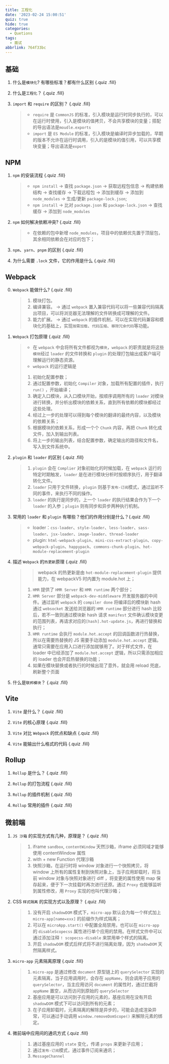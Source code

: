 ```yaml
---
title: 工程化
date: '2023-02-24 15:00:51'
quiz: true
hide: true
categories:
  - Quetions
tags:
  - 面试
abbrlink: 764f33bc
---
```


## 基础

1. 什么是`模块化`? 有哪些标准？都有什么区别 {.quiz .fill}

2. 什么是`工程化`？ {.quiz .fill}

3. `import` 和 `require` 的区别？ {.quiz .fill}

   > - `require` 是 `CommonJS` 的标准，引入模块是运行时同步执行的，可以在运行时使用，引入是模块的值拷贝，不会共享模块的变量；搭配的导出语法是`moudle.exports`
   > - `import` 是 `ES Module` 的标准，引入模块是编译时异步加载的，早期的版本不允许在运行时调用，引入的是模块的值引用，可以共享模块变量；导出语法是`export`

## NPM

1. `npm` 的安装流程 {.quiz .fill}

   > - `npm install` -> 查找 `package.json` -> 获取远程包信息 -> 构建依赖结构 -> 查找缓存 -> 下载远程包 -> 添加到缓存 -> 添加到 `node_modules` -> 生成/更新 `package-lock.json`;
   > - `npm install` -> 比对 `package.json` 和 `package-lock.json` -> 查找缓存 -> 添加到 `node_modules`

2. `npm` 如何解决依赖冲突? {.quiz .fill}

   > - 在依赖的包中新增 `node_modules`，项目中的依赖优先置于顶层包，其余相同依赖会在对应的包下；

3. `npm`、`yarn`、`pnpm` 的区别 {.quiz .fill}

4. 为什么需要 `.lock` 文件，它的作用是什么 {.quiz .fill}

## Webpack

0. `Webpack` 能做什么? {.quiz .fill}

   > 1. 模块打包。
   > 2. 编译兼容。 -> 通过 `webpack` 置入兼容代码可以将一些兼容代码隔离出项目，可以将浏览器无法理解的文件转换成可理解的文件。
   > 3. 能力扩展。 -> 通过 `webpack` 的插件机制，可以在实现代码兼容和模块化的基础上，实现`按需加载`、`代码压缩`、`移除冗余代码`等功能。

1. `Webpack` 打包原理 {.quiz .fill}

   > - 在 `webpack` 中会将所有文件都视为`模块`，`webpack` 的职责就是将这些`模块`经过 `loader` 的文件转换和 `plugin` 的处理打包输出成客户端可理解运行的静态资源。
   > - `webpack` 的运行逻辑是
   >
   > 1. 初始化配置参数；
   > 2. 通过配置参数，初始化 `Compiler` 对象，加载所有配置的插件，执行 `run()` ，开始编译；
   > 3. 确定入口模块，从入口模块开始，按顺序调用所有的 `loader` 对模块进行转换，并分析出模块的依赖关系，直到所有依赖的模块都经过这些处理。
   > 4. 经过上一步的处理可以得到每个模块的翻译的最终内容，以及模块的依赖关系；
   > 5. 根据模块的依赖关系，形成一个个 `Chunk` 内容，再把 `Chunk` 转化成文件，加入到输出列表。
   > 6. 将上一步的输出列表，结合配置参数，确定输出的路径和文件名，写入到文件系统中。

2. `plugin` 和 `loader` 的区别 {.quiz .fill}

   > 1. `plugin` 会在 `Complier` 对象初始化的时候加载，在 `webpack` 运行的特定时期触发，`loader` 是在进行模块分析时按顺序执行，用于翻译转化文件。
   > 2. `loader` 只用于文件转换，`plugin` 则基于`发布-订阅`模式，通过监听不同的事件，来执行不同的操作。
   > 3. `loader` 的执行是同步的，上一个 `loader` 的执行结果会作为下一个 `loader` 的入参；`plugin` 则有同步和异步两种执行机制。

3. 常用的 `loader` 和 `plugin` 有哪些？他们的作用分别是什么？{.quiz .fill}

   > - loader：`css-loader`、`style-loader`、`less-loader`、`sass-loader`、`jsx-loader`、`image-loader`、`thread-loader`
   > - plugin: `html-webpack-plugin`、`mini-css-extract-plugin`、`copy-webpack-plugin`、`happypack`、`commons-chunk-plugin`、`hot-module-replacement-plugin`

4. 描述 `Webpack` 的`热更新`原理 {.quiz .fill}

   > > webpack 的热更新是由 `hot-module-replacement-plugin` 提供能力，在 webpackV5 时内置为 module.hot 上；
   >
   > 1. `HMR` 提供了 `HMR Server` 和 `HMR runtime` 两个部分；
   > 2. `HMR Server` 部分是 `webpack-dev-middleware` 开发服务器的中间件。通过监听 `webpack` 的 `compiler done` 将编译后的模块新 hash 通过 `websocket` 发送给浏览器的 `HMR runtime` 部分进行 hash 比较后，若不一致则通过模块新 hash 请求 `manifest` 文件确认模块变更的范围列表，再请求对应的`[hash].hot-update.js`，再进行替换和执行；
   > 3. `HMR runtime` 会执行 `module.hot.accept` 的回调函数进行热替换，所以在需要热替换的 JS 需要手动添加 `module.hot.accept` 逻辑。通常只需要在应用入口进行添加就够用了。对于样式文件，在 loader 中已经添加了 `module.hot.accept` 逻辑，所以只需添加相应的 loader 也会开启热替换的功能；
   > 4. 如果在模块替换或者执行的时候出现了意外，就会用 reload 兜底，刷新整个页面

5. 什么是`联邦模块`？ {.quiz .fill}

## Vite

1. `Vite` 是什么？ {.quiz .fill}

2. `Vite` 的核心原理 {.quiz .fill}

3. `Vite` 对比 `Webpack` 的优点和缺点 {.quiz .fill}

4. `Vite` 能输出什么格式的代码 {.quiz .fill}

## Rollup

1. `Rollup` 是什么？ {.quiz .fill}

2. `Rollup` 的打包流程 {.quiz .fill}

3. `Rollup` 的插件机制 {.quiz .fill}

4. `Rollup` 常用的插件 {.quiz .fill}

## 微前端

1. `JS 沙箱` 的实现方式有几种，原理是？ {.quiz .fill}

   > 1. iframe `sandbox`, `contentWindow` 天然沙箱，iframe 必须同域才能够使用 contentWindow 属性
   > 2. with + new Function 代理沙箱
   > 3. 快照沙箱，在运行时将 window 对象进行一个快照拷贝，将 window 上所有的属性复制到快照对象上，当子应用卸载时，将当前 window 对象与快照对象进行 diff ，将变更的属性使用 map 保存起来，便于下一次挂载时再次进行还原。通过 `Proxy` 也能够监听到属性修改，用 `Proxy` 实现的也叫代理沙箱；

2. CSS `样式隔离` 的实现方式以及原理？ {.quiz .fill}

   > 1. 没有开启 `shadowDOM` 模式下，`micro-app` 默认会为每一个样式加上 `micro-app[name=xxx]` 的前缀作为样式隔离；
   > 2. 可以在 `microApp.start()` 中配置全局禁用，也可以在 `micro-app` 的 `disableScopecss` 属性进行单个应用的禁用。在样式文件中可以通过添加注释 `! scopecss-disable` 来禁用单个样式的隔离。
   > 3. 开启 `shadowDOM` 模式后样式将不进行隔离处理，因为 `shadowDOM` 天然隔离样式。

3. `micro-app` 元素隔离原理 {.quiz .fill}

   > 1. `micro-app` 是通过修改 `document` 原型链上的 `querySelector` 实现的元素隔离，当子应用调用时，会存在 `appName`，则会调用子应用的 `querySelector`，当主应用访问 `document` 的属性时，通过拦截将 `appName` 置空，从而访问到原始的 `querySelector`
   > 2. 基座应用是可以访问到子应用的元素的，基座应用在没有开启 `shadowDOM` 模式下可以访问到所有的元素；
   > 3. 在子应用卸载时，元素隔离的解除是异步的，可能会造成渲染异常，可以通过手动调用 `window.removeDomScope()` 来解除元素的绑定。

4. 微前端中应用间的通讯方式 {.quiz .fill}

   > 1. 通过基座应用的 `state` 变化，传递 `props` 来更新子应用；
   > 2. 通过`发布-订阅`模式，通过事件订阅来通讯；
   > 3. `MessageChannel`
